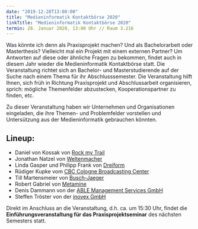 ```yaml
---
date: "2019-12-28T13:00:00"
title: "Medieninformatik Kontaktbörse 2020"
linkTitle: "Medieninformatik Kontaktbörse 2020"
termin: 28. Januar 2020, 13:00 Uhr // Raum 3.216
---
```

Was könnte ich denn als Praxisprojekt machen? Und als Bachelorarbeit oder Masterthesis? Vielleicht mal ein Projekt mit einem externen Partner? Um Antworten auf diese oder ähnliche Fragen zu bekommen, findet auch in diesem Jahr wieder die Medieninformatik Kontaktbörse statt. Die Veranstaltung richtet sich an Bachelor- und Masterstudierende auf der Suche nach einem Thema für ihr Abschlusssemester. Die Veranstaltung hilft Ihnen, sich früh in Richtung Praxisprojekt und Abschlussarbeit organisieren, sprich: mögliche Themenfelder abzustecken, Kooperationspartner zu finden, etc.

Zu dieser Veranstaltung haben wir Unternehmen und Organisationen eingeladen, die ihre Themen- und Problemfelder vorstellen und Untersützung aus der Medieninformatik gebrauchen könnten.

## Lineup:
- Daniel von Kossak von [Rock my Trail](https://rockmytrail.de/ueber-uns/)
- Jonathan Natzel von [Weltenmacher](https://www.weltenmacher.de/)
- Linda Gasper und Philipp Frank von [Dreiform](https://dreiform.de/)
- Rüdiger Kupke vom [CBC Cologne Broadcasting Center](https://www.cbc.de/)
- Till Martensmeier von [Busch-Jaeger](https://www.busch-jaeger.de/)
- Robert Gabriel von [Metamine](https://metamine.de/)
- Denis Dammann von der [ABLE Management Services GmbH](https://www.able-group.de/de/de)
- Steffen Tröster von der [inovex GmbH](https://www.inovex.de/)

Direkt im Anschluss an die Veranstaltung, d.h. ca. um 15:30 Uhr, findet die **Einführungsveranstaltung für das Praxisprojektseminar** des nächsten Semesters statt.
